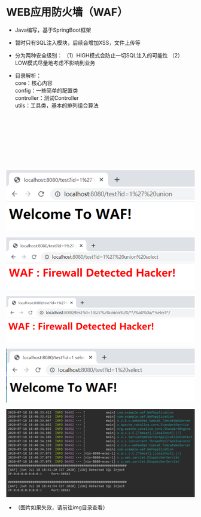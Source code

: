 # WEB应用防火墙（WAF）

- Java编写，基于SpringBoot框架

- 暂时只有SQL注入模块，后续会增加XSS，文件上传等

- 分为两种安全级别：
（1）HIGH模式会防止一切SQL注入的可能性 
（2）LOW模式尽量地考虑不影响到业务

- 目录解析：
<br>core：核心内容
<br>config：一些简单的配置类
<br>controller：测试Controller
<br>utils：工具类，基本的排列组合算法

<br><br><br><br><br><br><br><br>

![1.png](https://raw.githubusercontent.com/EmYiQing/WAF/master/img/1.png)

![2.png](https://raw.githubusercontent.com/EmYiQing/WAF/master/img/2.png)

![3.png](https://raw.githubusercontent.com/EmYiQing/WAF/master/img/3.png)

![4.png](https://raw.githubusercontent.com/EmYiQing/WAF/master/img/4.png)

![5.png](https://raw.githubusercontent.com/EmYiQing/WAF/master/img/5.png)

- （图片如果失效，请前往img目录查看）
